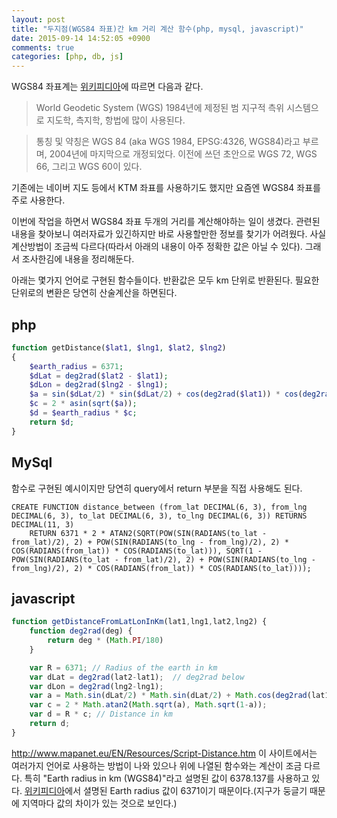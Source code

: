 ```yaml
---
layout: post
title: "두지점(WGS84 좌표)간 km 거리 계산 함수(php, mysql, javascript)"
date: 2015-09-14 14:52:05 +0900
comments: true
categories: [php, db, js]
---
```


WGS84 좌표계는 [위키피디아](https://ko.wikipedia.org/wiki/%EC%84%B8%EA%B3%84_%EC%A7%80%EA%B5%AC_%EC%A2%8C%ED%91%9C_%EC%8B%9C%EC%8A%A4%ED%85%9C)에 따르면 다음과 같다.

> World Geodetic System (WGS) 1984년에 제정된 범 지구적 측위 시스템으로 지도학, 측지학, 항법에 많이 사용된다.

>통칭 및 약칭은 WGS 84 (aka WGS 1984, EPSG:4326, WGS84)라고 부르며, 2004년에 마지막으로 개정되었다. 이전에 쓰던 초안으로 WGS 72, WGS 66, 그리고 WGS 60이 있다.

기존에는 네이버 지도 등에서 KTM 좌표를 사용하기도 했지만 요즘엔 WGS84 좌표를 주로 사용한다.

이번에 작업을 하면서 WGS84 좌표 두개의 거리를 계산해야하는 일이 생겼다. 관련된 내용을 찾아보니 여러자료가 있긴하지만 바로 사용할만한 정보를 찾기가 어려웠다. 사실 계산방법이 조금씩 다르다(따라서 아래의 내용이 아주 정확한 값은 아닐 수 있다). 그래서 조사한김에 내용을 정리해둔다.

아래는 몇가지 언어로 구현된 함수들이다. 반환값은 모두 km 단위로 반환된다. 필요한 단위로의 변환은 당연히 산술계산을 하면된다.

## php

```php
function getDistance($lat1, $lng1, $lat2, $lng2)
{
    $earth_radius = 6371;
    $dLat = deg2rad($lat2 - $lat1);
    $dLon = deg2rad($lng2 - $lng1);
    $a = sin($dLat/2) * sin($dLat/2) + cos(deg2rad($lat1)) * cos(deg2rad($lat2)) * sin($dLon/2) * sin($dLon/2);
    $c = 2 * asin(sqrt($a));
    $d = $earth_radius * $c;
    return $d;
}
```

## MySql

함수로 구현된 예시이지만 당연히 query에서 return 부분을 직접 사용해도 된다.

```mysql
CREATE FUNCTION distance_between (from_lat DECIMAL(6, 3), from_lng DECIMAL(6, 3), to_lat DECIMAL(6, 3), to_lng DECIMAL(6, 3)) RETURNS DECIMAL(11, 3)
	RETURN 6371 * 2 * ATAN2(SQRT(POW(SIN(RADIANS(to_lat - from_lat)/2), 2) + POW(SIN(RADIANS(to_lng - from_lng)/2), 2) * COS(RADIANS(from_lat)) * COS(RADIANS(to_lat))), SQRT(1 - POW(SIN(RADIANS(to_lat - from_lat)/2), 2) + POW(SIN(RADIANS(to_lng - from_lng)/2), 2) * COS(RADIANS(from_lat)) * COS(RADIANS(to_lat))));
```
## javascript

```javascript
function getDistanceFromLatLonInKm(lat1,lng1,lat2,lng2) {
    function deg2rad(deg) {
        return deg * (Math.PI/180)
    }

    var R = 6371; // Radius of the earth in km
    var dLat = deg2rad(lat2-lat1);  // deg2rad below
    var dLon = deg2rad(lng2-lng1);
    var a = Math.sin(dLat/2) * Math.sin(dLat/2) + Math.cos(deg2rad(lat1)) * Math.cos(deg2rad(lat2)) * Math.sin(dLon/2) * Math.sin(dLon/2);
    var c = 2 * Math.atan2(Math.sqrt(a), Math.sqrt(1-a));
    var d = R * c; // Distance in km
    return d;
}
```


http://www.mapanet.eu/EN/Resources/Script-Distance.htm 이 사이트에서는 여러가지 언어로 사용하는 방법이 나와 있으나 위에 나열된 함수와는 계산이 조금 다르다. 특히 "Earth radius in km (WGS84)"라고 설명된 값이 6378.137를 사용하고 있다.
[위키피디아](https://en.wikipedia.org/wiki/Earth_radius)에서 셜명된 Earth radius 값이 6371이기 때문이다.(지구가 둥글기 때문에 지역마다 값의 차이가 있는 것으로 보인다.)
